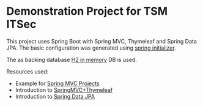 # Demonstration Project for TSM ITSec

This project uses Spring Boot with Spring MVC, Thymeleaf and Spring Data JPA. The basic configuration was generated using
[spring initializer](https://start.spring.io/#!type=gradle-project&language=java&platformVersion=2.5.6&packaging=jar&jvmVersion=17&groupId=com.example.mse.itsec&artifactId=demonstration-service&name=demonstration-service&description=Demo%20project%20for%20Spring%20Boot&packageName=com.example.mse.itsec.demonstration-service&dependencies=web,thymeleaf,devtools,lombok,h2,data-jpa,validation).

The as backing database [H2 in memory](https://www.baeldung.com/spring-boot-h2-database) DB is used.

Resources used:
 - Example for [Spring MVC Projects](https://spring.io/guides/gs/serving-web-content/)
 - Introduction to [SpringMVC+Thymeleaf](https://www.baeldung.com/thymeleaf-in-spring-mvc)
 - Introduction to [Spring Data JPA]()